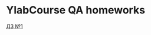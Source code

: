 # YlabCourse QA homeworks 

[ДЗ №1](https://github.com/Rinaldini/YlabCourse/tree/ab530bebf1143ace1f1dbf3c47a5b010f6a59798/homework1#readme)
